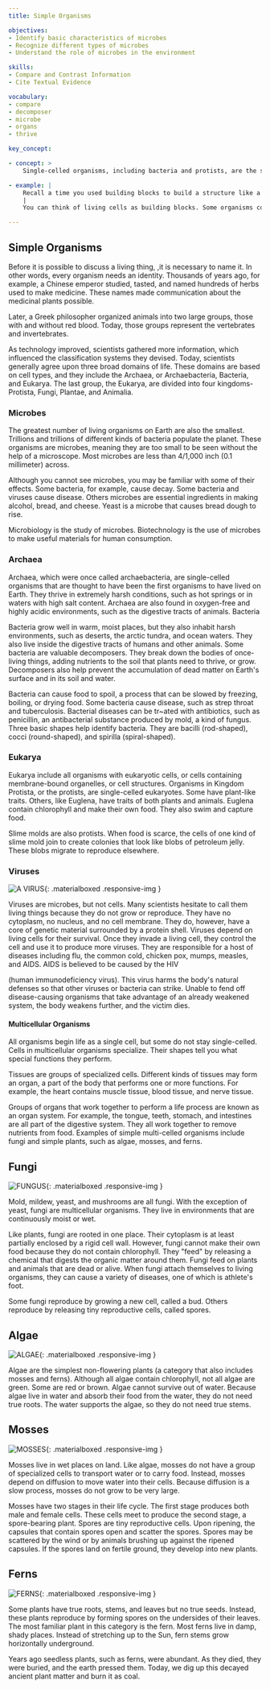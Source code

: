 ```yaml
---
title: Simple Organisms

objectives:
- Identify basic characteristics of microbes
- Recognize different types of microbes
- Understand the role of microbes in the environment

skills:
- Compare and Contrast Information
- Cite Textual Evidence

vocabulary:
- compare
- decomposer
- microbe
- organs
- thrive

key_concept:

- concept: >
    Single-celled organisms, including bacteria and protists, are the simplest of all organisms. Along with viruses, they are both helpful and harmful to other living things.

- example: |
    Recall a time you used building blocks to build a structure like a castle or a skyscraper. Each block had a purpose and contributed to the larger structure.
    |
    You can think of living cells as building blocks. Some organisms consist of only a single cell. All of the activities within the cell contribute to the cell's survival and reproduction.

---
```


## Simple Organisms

Before it is possible to discuss a living thing, ,it is necessary to name it. In other words, every organism needs an identity. Thousands of years ago, for example, a Chinese emperor studied, tasted, and named hundreds of herbs used to make medicine. These names made communication about the medicinal plants possible.

Later, a Greek philosopher organized animals into two large groups, those with and without red blood. Today, those groups represent the vertebrates and invertebrates.

As technology improved, scientists gathered more information, which influenced the classification systems they devised. Today, scientists generally agree upon three broad domains of life. These domains are based on cell types, and they include the Archaea, or Archaebacteria, Bacteria, and Eukarya. The last group, the Eukarya, are divided into four kingdoms-Protista, Fungi, Plantae, and Animalia.

### Microbes

The greatest number of living organisms on Earth are also the smallest. Trillions and trillions of different kinds of bacteria populate the planet. These organisms are microbes, meaning they are too small to be seen without the help of a microscope. Most microbes are less than 4/1,000 inch (0.1 millimeter) across.

Although you cannot see microbes, you may be familiar with some of their effects. Some bacteria, for example, cause decay. Some bacteria and viruses cause disease. Others microbes are essential ingredients in making alcohol, bread, and cheese. Yeast is a microbe that causes bread dough to rise.

Microbiology is the study of microbes. Biotechnology is the use of microbes to make useful materials for human consumption.

### Archaea

Archaea, which were once called archaebacteria, are single-celled organisms that are thought to have been the first organisms to have lived on Earth. They thrive in extremely harsh conditions, such as hot springs or in waters with high salt content. Archaea are also found in oxygen-free and highly acidic environments, such as the digestive tracts of animals. Bacteria

Bacteria grow well in warm, moist places, but they also inhabit harsh environments, such as deserts, the arctic tundra, and ocean waters. They also live inside the digestive tracts of humans and other animals. Some bacteria are valuable decomposers. They break down the bodies of once-living things, adding nutrients to the soil that plants need to thrive, or grow. Decomposers also help prevent the accumulation of dead matter on Earth's surface and in its soil and water.

Bacteria can cause food to spoil, a process that can be slowed by freezing, boiling, or drying food. Some bacteria cause disease, such as strep throat and tuberculosis. Bacterial diseases can be tr~ated with antibiotics, such as penicillin, an antibacterial substance produced by mold, a kind of fungus. Three basic shapes help identify bacteria. They are bacilli (rod-shaped), cocci (round-shaped), and spirilla (spiral-shaped).

### Eukarya

Eukarya include all organisms with eukaryotic cells, or cells containing membrane-bound organelles, or cell structures. Organisms in Kingdom Protista, or the protists, are single-celled eukaryotes. Some have plant-like traits. Others, like Euglena, have traits of both plants and animals. Euglena contain chlorophyll and make their own food. They also swim and capture food.

Slime molds are also protists. When food is scarce, the cells of one kind of slime mold join to create colonies that look like blobs of petroleum jelly. These blobs migrate to reproduce elsewhere.

### Viruses

![A VIRUS](){: .materialboxed .responsive-img }

Viruses are microbes, but not cells. Many scientists hesitate to call them living things because they do not grow or reproduce. They have no cytoplasm, no nucleus, and no cell membrane. They do, however, have a core of genetic material surrounded by a protein shell. Viruses depend on living cells for their survival. Once they invade a living cell, they control the cell and use it to produce more viruses. They are responsible for a host of diseases including flu, the common cold, chicken pox, mumps, measles, and AIDS. AIDS is believed to be caused by the HIV

(human immunodeficiency virus). This virus harms the body's natural defenses so that other viruses or bacteria can strike. Unable to fend off disease-causing organisms that take advantage of an already weakened system, the body weakens further, and the victim dies.

#### Multicellular Organisms

All organisms begin life as a single cell, but some do not stay single-celled. Cells in multicellular organisms specialize. Their shapes tell you what special functions they perform.

Tissues are groups of specialized cells. Different kinds of tissues may form an organ, a part of the body that performs one or more functions. For example, the heart contains muscle tissue, blood tissue, and nerve tissue.

Groups of organs that work together to perform a life process are known as an organ system. For example, the tongue, teeth, stomach, and intestines are all part of the digestive system. They all work together to remove nutrients from food. Examples of simple multi-celled organisms include fungi and simple plants, such as algae, mosses, and ferns.

## Fungi

![FUNGUS](){: .materialboxed .responsive-img }

Mold, mildew, yeast, and mushrooms are all fungi. With the exception of yeast, fungi are multicellular organisms. They live in environments that are continuously moist or wet.

Like plants, fungi are rooted in one place. Their cytoplasm is at least partially enclosed by a rigid cell wall. However, fungi cannot make their own food because they do not contain chlorophyll. They "feed" by releasing a chemical that digests the organic matter around them. Fungi feed on plants and animals that are dead or alive. When fungi attach themselves to living organisms, they can cause a variety of diseases, one of which is athlete's foot.

Some fungi reproduce by growing a new cell, called a bud. Others reproduce by releasing tiny reproductive cells, called spores.

## Algae

![ALGAE](){: .materialboxed .responsive-img }

Algae are the simplest non-flowering plants (a category that also includes mosses and ferns). Although all algae contain chlorophyll, not all algae are green. Some are red or brown. Algae cannot survive out of water. Because algae live in water and absorb their food from the water, they do not need true roots. The water supports the algae, so they do not need true stems.

## Mosses

![MOSSES](){: .materialboxed .responsive-img }

Mosses live in wet places on land. Like algae, mosses do not have a group of specialized cells to transport water or to carry food. Instead, mosses depend on diffusion to move water into their cells. Because diffusion is a slow process, mosses do not grow to be very large.

Mosses have two stages in their life cycle. The first stage produces both male and female cells. These cells meet to produce the second stage, a spore-bearing plant. Spores are tiny reproductive cells. Upon ripening, the capsules that contain spores open and scatter the spores. Spores may be scattered by the wind or by animals brushing up against the ripened capsules. If the spores land on fertile ground, they develop into new plants.

## Ferns

![FERNS](){: .materialboxed .responsive-img }

Some plants have true roots, stems, and leaves but no true seeds. Instead, these plants reproduce by forming spores on the undersides of their leaves. The most familiar plant in this category is the fern. Most ferns live in damp, shady places. Instead of stretching up to the Sun, fern stems grow horizontally underground.

Years ago seedless plants, such as ferns, were abundant. As they died, they were buried, and the earth pressed them. Today, we dig up this decayed ancient plant matter and burn it as coal.